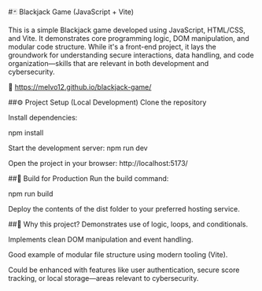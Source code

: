 #🃏 Blackjack Game (JavaScript + Vite)

This is a simple Blackjack game developed using JavaScript, HTML/CSS, and Vite. It demonstrates core programming logic, DOM manipulation, and modular code structure. While it's a front-end project, it lays the groundwork for understanding secure interactions, data handling, and code organization—skills that are relevant in both development and cybersecurity.

🔗 https://melvo12.github.io/blackjack-game/

##⚙️ Project Setup (Local Development)
Clone the repository

Install dependencies:

npm install

Start the development server:
npm run dev

Open the project in your browser:
http://localhost:5173/

##🚀 Build for Production
Run the build command:

npm run build

Deploy the contents of the dist folder to your preferred hosting service.

##🧠 Why this project?
Demonstrates use of logic, loops, and conditionals.

Implements clean DOM manipulation and event handling.

Good example of modular file structure using modern tooling (Vite).

Could be enhanced with features like user authentication, secure score tracking, or local storage—areas relevant to cybersecurity.

